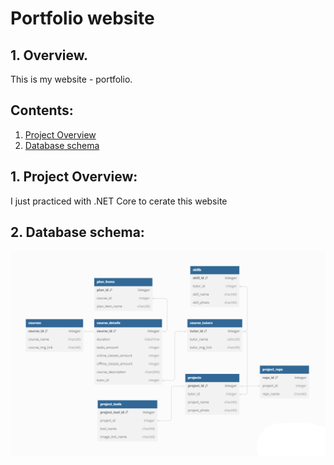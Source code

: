# **Portfolio website**

## **1. Overview.**

This is my website - portfolio. 

## **Contents:**

1. [Project Overview](#1-overview)
2. [Database schema](#2-db-schema)


## **1. Project Overview:**

I just practiced with .NET Core to cerate this website 


## **2. Database schema:**

![DB Schema](Documents/image/db_schema.png)

